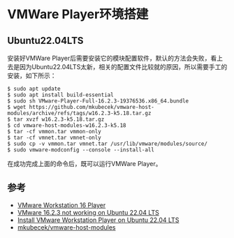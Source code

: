 # VMWare Player环境搭建

## Ubuntu22.04LTS

安装好VMWare Player后需要安装它的模块配置软件，默认的方法会失败，看上去是因为Ubuntu22.04LTS太新，相关的配置文件比较就的原因，所以需要手工的安装，如下所示：

```
$ sudo apt update
$ sudo apt install build-essential
$ sudo sh VMware-Player-Full-16.2.3-19376536.x86_64.bundle
$ wget https://github.com/mkubecek/vmware-host-modules/archive/refs/tags/w16.2.3-k5.18.tar.gz
$ tar xvzf w16.2.3-k5.18.tar.gz
$ cd vmware-host-modules-w16.2.3-k5.18
$ tar -cf vmmon.tar vmmon-only
$ tar -cf vmnet.tar vmnet-only
$ sudo cp -v vmmon.tar vmnet.tar /usr/lib/vmware/modules/source/
$ sudo vmware-modconfig --console --install-all
```

在成功完成上面的命令后，既可以运行VMWare Player。



## 参考

- [VMware Workstation 16 Player](https://www.vmware.com/products/workstation-player/workstation-player-evaluation.html)
- [VMware 16.2.3 not working on Ubuntu 22.04 LTS](https://communities.vmware.com/t5/VMware-Workstation-Pro/VMware-16-2-3-not-working-on-Ubuntu-22-04-LTS/td-p/2905535)
- [Install VMware Workstation Player on Ubuntu 22.04 LTS](https://www.how2shout.com/linux/install-vmware-workstation-player-on-ubuntu-22-04-lts/)
- [mkubecek/vmware-host-modules](https://github.com/mkubecek/vmware-host-modules)